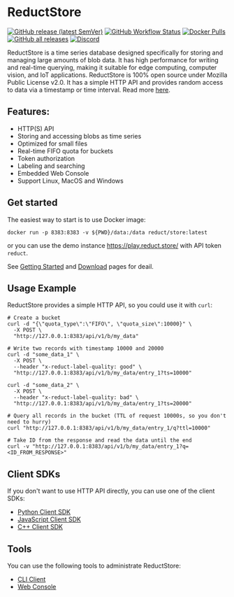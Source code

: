 


# ReductStore

[![GitHub release (latest SemVer)](https://img.shields.io/github/v/release/reductstore/reductstore)](https://github.com/reductstore/reductstore/releases/latest)
[![GitHub Workflow Status](https://img.shields.io/github/actions/workflow/status/reductstore/reductstore/ci.yml?branch=main)](https://github.com/reductstore/reductstore/actions)
[![Docker Pulls](https://img.shields.io/docker/pulls/reduct/store)](https://hub.docker.com/r/reduct/store)
[![GitHub all releases](https://img.shields.io/github/downloads/reductstore/reductstore/total)](https://github.com/reductstore/reductstore/releases/latest)
[![Discord](https://img.shields.io/discord/939475547065561088)](https://discord.gg/8wPtPGJYsn)

ReductStore is a time series database designed specifically for storing and managing large amounts of blob data. It has
high performance for writing and real-time querying, making it suitable for edge computing, computer vision, and IoT
applications. ReductStore is 100% open source under Mozilla Public License v2.0.
It has a simple HTTP API and provides random access to data via a timestamp or time interval. Read
more [here](https://docs.reduct.store/).

## Features:

* HTTP(S) API
* Storing and accessing blobs as time series
* Optimized for small files
* Real-time FIFO quota for buckets
* Token authorization
* Labeling and searching
* Embedded Web Console
* Support Linux, MacOS and Windows

## Get started

The easiest way to start is to use Docker image:

```shell
docker run -p 8383:8383 -v ${PWD}/data:/data reduct/store:latest
```

or you can use the demo instance https://play.reduct.store/ with API token `reduct`.

See [Getting Started](https://docs.reduct.store/) and [Download](https://www.reduct.store/download) pages for deail.

## Usage Example

ReductStore provides a simple HTTP API, so you could use it with `curl`:

```shell
# Create a bucket
curl -d "{\"quota_type\":\"FIFO\", \"quota_size\":10000}" \
  -X POST \
  "http://127.0.0.1:8383/api/v1/b/my_data"

# Write two records with timestamp 10000 and 20000
curl -d "some_data_1" \
  -X POST \
  --header "x-reduct-label-quality: good" \
  "http://127.0.0.1:8383/api/v1/b/my_data/entry_1?ts=10000"

curl -d "some_data_2" \
  -X POST \
  --header "x-reduct-label-quality: bad" \
  "http://127.0.0.1:8383/api/v1/b/my_data/entry_1?ts=20000"

# Query all records in the bucket (TTL of request 10000s, so you don't need to hurry)
curl "http://127.0.0.1:8383/api/v1/b/my_data/entry_1/q?ttl=10000"

# Take ID from the response and read the data until the end
curl -v "http://127.0.0.1:8383/api/v1/b/my_data/entry_1?q=<ID_FROM_RESPONSE>"
```

## Client SDKs

If you don't want to use HTTP API directly, you can use one of the client SDKs:

* [Python Client SDK](https://github.com/reductstore/reduct-py)
* [JavaScript Client SDK](https://github.com/reductstore/reduct-js)
* [C++ Client SDK](https://github.com/reductstore/reduct-cpp)

## Tools

You can use the following tools to administrate ReductStore:

* [CLI Client](https://github.com/reductstore/reduct-cli)
* [Web Console](https://github.com/reductstore/web-console)
